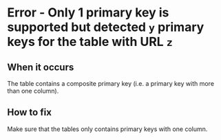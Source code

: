# Error - Only 1 primary key is supported but detected `y` primary keys for the table with URL `z`

## When it occurs

The table contains a composite primary key (i.e. a primary key with more than one column).

## How to fix

Make sure that the tables only contains primary keys with one column.

